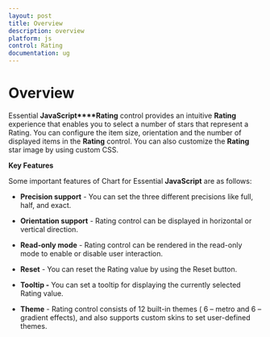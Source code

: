 ```yaml
---
layout: post
title: Overview
description: overview
platform: js
control: Rating
documentation: ug
---
```


# Overview

Essential **JavaScript****Rating** control provides an intuitive **Rating** experience that enables you to select a number of stars that represent a Rating. You can configure the item size, orientation and the number of displayed items in the **Rating** control. You can also customize the **Rating** star image by using custom CSS.

**Key Features**

Some important features of Chart for Essential **JavaScript** are as follows:

* **Precision support** - You can set the three different precisions like full, half, and exact.

* **Orientation support** - Rating control can be displayed in horizontal or vertical direction.

* **Read-only mode** - Rating control can be rendered in the read-only mode to enable or disable user interaction.

* **Reset** - You can reset the Rating value by using the Reset button.

* **Tooltip -** You can set a tooltip for displaying the currently selected Rating value.

* **Theme** - Rating control consists of 12 built-in themes ( 6 – metro and 6 – gradient effects), and also supports custom skins to set user-defined themes.



